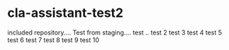 # cla-assistant-test2
included repository.... Test from staging.... test .. test 2 test 3 test 4 test 5 test 6 test 7 test 8 test 9 test 10
